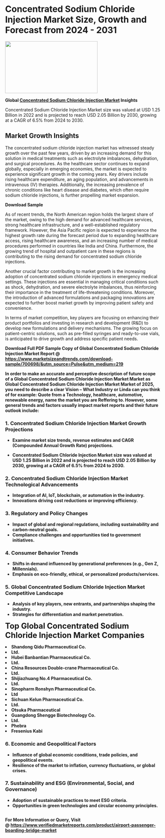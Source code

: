 <H1>Concentrated Sodium Chloride Injection Market Size, Growth and Forecast from 2024 - 2031</H1><img class="aligncenter size-medium wp-image-584254" src="https://thirdeyenews.in/wp-content/uploads/2024/09/Global-Market-Research-300x168.jpeg" alt="" width="300" height="168" /><p><strong>Global&nbsp;<a href="https://www.marketsizeandtrends.com/download-sample/700698/&amp;utm_source=Pulse&amp;utm_medium=219">Concentrated Sodium Chloride Injection Market</a> Insights</strong></p><p>Concentrated Sodium Chloride Injection Market size was valued at USD 1.25 Billion in 2022 and is projected to reach USD 2.05 Billion by 2030, growing at a CAGR of 6.5% from 2024 to 2030.</p><p><h2>Market Growth Insights</h2> <p>The concentrated sodium chloride injection market has witnessed steady growth over the past few years, driven by an increasing demand for this solution in medical treatments such as electrolyte imbalances, dehydration, and surgical procedures. As the healthcare sector continues to expand globally, especially in emerging economies, the market is expected to experience significant growth in the coming years. Key drivers include rising healthcare expenditure, an aging population, and advancements in intravenous (IV) therapies. Additionally, the increasing prevalence of chronic conditions like heart disease and diabetes, which often require sodium chloride injections, is further propelling market expansion.</p> <p><strong>Download Sample</strong></p> <p>As of recent trends, the North American region holds the largest share of the market, owing to the high demand for advanced healthcare services, strong healthcare infrastructure, and a well-established regulatory framework. However, the Asia Pacific region is expected to experience the highest growth rate during the forecast period due to expanding healthcare access, rising healthcare awareness, and an increasing number of medical procedures performed in countries like India and China. Furthermore, the growing trend of hospital and outpatient care in these regions is contributing to the rising demand for concentrated sodium chloride injections.</p> <p>Another crucial factor contributing to market growth is the increasing adoption of concentrated sodium chloride injections in emergency medical settings. These injections are essential in managing critical conditions such as shock, dehydration, and severe electrolyte imbalances, thus reinforcing their importance in the treatment of life-threatening conditions. Moreover, the introduction of advanced formulations and packaging innovations are expected to further boost market growth by improving patient safety and convenience.</p> <p>In terms of market competition, key players are focusing on enhancing their product portfolios and investing in research and development (R&D) to develop new formulations and delivery mechanisms. The growing focus on patient-centric solutions, such as pre-filled syringes and ready-to-use vials, is anticipated to drive growth and address specific patient needs.</p> <p><strong></p><p><span class=""><strong>Download Full PDF Sample Copy of Global Concentrated Sodium Chloride Injection Market Report</strong> @ <a href="https://www.marketsizeandtrends.com/download-sample/700698/&amp;utm_source=Pulse&amp;utm_medium=219" target="_blank">https://www.marketsizeandtrends.com/download-sample/700698/&amp;utm_source=Pulse&amp;utm_medium=219</a></span></p><p>In order to make an accurate and perceptive description of future scope of a Global&nbsp;Concentrated Sodium Chloride Injection Market Market as Global&nbsp;Concentrated Sodium Chloride Injection Market Market of 2025, you need to describe a clear Vision &ndash; What Industry or Linda can you think of for example: Quote from a Technology, healthcare, automotive, renewable energy, name the market you are Reffering to. However, some general trends and factors usually impact market reports and their future outlook include:</p><h3>1.&nbsp;<strong>Concentrated Sodium Chloride Injection Market Growth Projections</strong></h3><ul><li>Examine market size trends, revenue estimates and CAGR (Compounded Annual Growth Rate) projections.</li><li><p>Concentrated Sodium Chloride Injection Market size was valued at USD 1.25 Billion in 2022 and is projected to reach USD 2.05 Billion by 2030, growing at a CAGR of 6.5% from 2024 to 2030.</p></li></ul><h3>2.&nbsp;<strong>Concentrated Sodium Chloride Injection Market Technological Advancements</strong></h3><ul><li>Integration of AI, IoT, blockchain, or automation in the industry.</li><li>Innovations driving cost reductions or improving efficiency.</li></ul><h3>3.&nbsp;<strong>Regulatory and Policy Changes</strong></h3><ul><li>Impact of global and regional regulations, including sustainability and carbon-neutral goals.</li><li>Compliance challenges and opportunities tied to government initiatives.</li></ul><h3>4.&nbsp;<strong>Consumer Behavior Trends</strong></h3><ul><li>Shifts in demand influenced by generational preferences (e.g., Gen Z, Millennials).</li><li>Emphasis on eco-friendly, ethical, or personalized products/services.</li></ul><h3>5.&nbsp;<strong>Global Concentrated Sodium Chloride Injection Market Competitive Landscape</strong></h3><ul><li>Analysis of key players, new entrants, and partnerships shaping the industry.</li><li>Strategies for differentiation and market penetration.</li></ul><p data-pm-slice="1 1 []"><span style="color: inherit; font-family: inherit; font-size: 25px;">Top Global Concentrated Sodium Chloride Injection Market Companies</span></p><div class="" data-test-id=""><p><li>Shandong Qidu Pharmaceutical Co.</li><li> Ltd.</li><li> Hubei Banbantian Pharmaceutical Co.</li><li> Ltd.</li><li> China Resources Double-crane Pharmaceutical Co.</li><li> Ltd.</li><li> Shijiazhuang No.4 Pharmaceutical Co.</li><li> Ltd.</li><li> Sinopharm Ronshyn Pharmaceutical Co.</li><li> Ltd</li><li> Sichuan Kelun Pharmaceutical Co.</li><li>Ltd.</li><li> Otsuka Pharmaceutical</li><li> Guangdong Shengge Biotechnology Co.</li><li> Ltd.</li><li> Phebra</li><li> Fresenius Kabi</li></p></div><h3>6.&nbsp;<strong>Economic and Geopolitical Factors</strong></h3><ul><li>Influence of global economic conditions, trade policies, and geopolitical events.</li><li>Resilience of the market to inflation, currency fluctuations, or global crises.</li></ul><h3>7.&nbsp;<strong>Sustainability and ESG (Environmental, Social, and Governance)</strong></h3><ul><li>Adoption of sustainable practices to meet ESG criteria.</li><li>Opportunities in green technologies and circular economy principles.</li></ul><h2><strong style="font-size: 14px;">For More Information or Query, Visit @&nbsp;</strong><a style="background-color: #ffffff; font-size: 14px;" href="https://www.marketsizeandtrends.com/report/concentrated-sodium-chloride-injection-market/" target="_blank">https://www.verifiedmarketreports.com/product/airport-passenger-boarding-bridge-market</a></h2>
